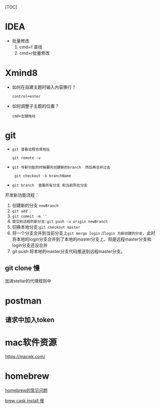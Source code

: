 [TOC]

# IDEA

* 批量修改
  1. cmd+f 查找
  2. cmd+r批量修改

# Xmind8

* 如何在自建主题时输入内容换行？

  `control+enter`

* 如何调整子主题的位置？

  `cmd+左键拖动 `





# git

* `git 查看远程仓库地址`

  `git remote -v`

* `git 写新功能的时候要先创建新的branch  然后再合并过去`

  ` git checkout -b branchName` 

* `git branch  查看所有分支 和当前所在分支`



开发新功能流程：

1. 创建新的分支 `newBranch`
2. `git add .`
3. `git commit -m ''`
4. `提交到远程的新分支:git push -u origin newBranch`
5. 切换本地分支:`git checkout master`
6. 将一个分支合并到当前分支上`git merge login` //`login 为新创建的分支`，此时将本地的login分支合并到了本地的master分支上。但是远程master分支和login分支还没合并
7. git push 将本地的master分支代码推送到远程master分支。



## git clone 慢

加进stellar的代理规则中

# postman

## 请求中加入token





# mac软件资源

https://macwk.com/



# homebrew

[homebrew的常见问题](https://juejin.cn/post/6931190862295203848)

[brew cask install 慢](https://www.jianshu.com/p/30ccb8b58a5f)

